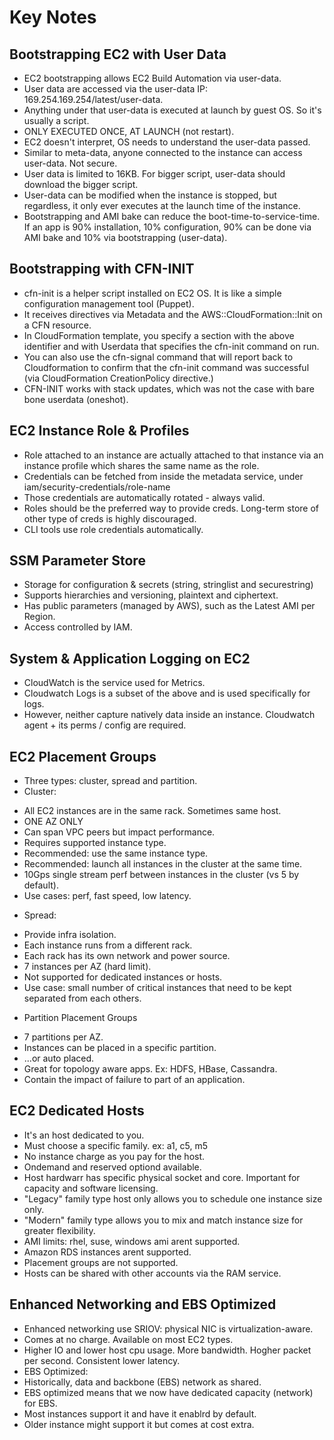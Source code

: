 # Key Notes

## Bootstrapping EC2 with User Data

* EC2 bootstrapping allows EC2 Build Automation via user-data.
* User data are accessed via the user-data IP: 169.254.169.254/latest/user-data.
* Anything under that user-data is executed at launch by guest OS. So it's usually a script.
* ONLY EXECUTED ONCE, AT LAUNCH (not restart).
* EC2 doesn't interpret, OS needs to understand the user-data passed.
* Similar to meta-data, anyone connected to the instance can access user-data. Not secure.
* User data is limited to 16KB. For bigger script, user-data should download the bigger script.
* User-data can be modified when the instance is stopped, but regardless, it only ever executes at the launch time of the instance.
* Bootstrapping and AMI bake can reduce the boot-time-to-service-time. If an app is 90% installation, 10% configuration, 90% can be done via AMI bake and 10% via bootstrapping (user-data).

## Bootstrapping with CFN-INIT

* cfn-init is a helper script installed on EC2 OS. It is like a simple configuration management tool (Puppet).
* It receives directives via Metadata and the AWS::CloudFormation::Init on a CFN resource.
* In CloudFormation template, you specify a section with the above identifier and with Userdata that specifies the cfn-init command on run.
* You can also use the cfn-signal command that will report back to Cloudformation to confirm that the cfn-init command was successful (via CloudFormation CreationPolicy directive.)
* CFN-INIT works with stack updates, which was not the case with bare bone userdata (oneshot).

## EC2 Instance Role & Profiles

* Role attached to an instance are actually attached to that instance via an instance profile which shares the same name as the role.
* Credentials can be fetched from inside the metadata service, under iam/security-credentials/role-name
* Those credentials are automatically rotated - always valid.
* Roles should be the preferred way to provide creds. Long-term store of other type of creds is highly discouraged.
* CLI tools use role credentials automatically.

## SSM Parameter Store

* Storage for configuration & secrets (string, stringlist and securestring)
* Supports hierarchies and versioning, plaintext and ciphertext.
* Has public parameters (managed by AWS), such as the Latest AMI per Region.
* Access controlled by IAM.

## System & Application Logging on EC2

* CloudWatch is the service used for Metrics.
* Cloudwatch Logs is a subset of the above and is used specifically for logs.
* However, neither capture natively data inside an instance. Cloudwatch agent + its perms / config are required.

## EC2 Placement Groups

* Three types: cluster, spread and partition. 
* Cluster:
 - All EC2 instances are in the same rack. Sometimes same host. 
 - ONE AZ ONLY
 - Can span VPC peers but impact performance. 
 - Requires supported instance type. 
 - Recommended: use the same instance type. 
 - Recommended: launch all instances in the cluster at the same time. 
 - 10Gps single stream perf between instances in the cluster (vs 5 by default). 
 - Use cases: perf, fast speed, low latency. 
* Spread:
 - Provide infra isolation. 
 - Each instance runs from a different rack. 
 - Each rack has its own network and power source. 
 - 7 instances per AZ (hard limit). 
 - Not supported for dedicated instances or hosts. 
 - Use case: small number of critical instances that need to be kept separated from each others. 
* Partition Placement Groups
 - 7 partitions per AZ.
 - Instances can be placed in a specific partition. 
 - ...or auto placed. 
 - Great for topology aware apps. Ex: HDFS, HBase, Cassandra. 
 - Contain the impact of failure to part of an application. 

## EC2 Dedicated Hosts

* It's an host dedicated to you. 
* Must choose a specific family. ex: a1, c5, m5
* No instance charge as you pay for the host. 
* Ondemand and reserved optiond available. 
* Host hardwarr has specific physical socket and core. Important for capacity and software licensing. 
* "Legacy" family type host only allows you to schedule one instance size only. 
* "Modern" family type allows you to mix and match instance size for greater flexibility. 
* AMI limits: rhel, suse, windows ami arent supported. 
* Amazon RDS instances arent supported. 
* Placement groups are not supported. 
* Hosts can be shared with other accounts via the RAM service. 

## Enhanced Networking and EBS Optimized

* Enhanced networking use SRIOV: physical NIC is virtualization-aware. 
* Comes at no charge. Available on most EC2 types. 
* Higher IO and lower host cpu usage. More bandwidth. Hogher packet per second. Consistent lower latency. 
* EBS Optimized:
* Historically, data and backbone (EBS) network as shared. 
* EBS optimized means that we now have dedicated capacity (network) for EBS. 
* Most instances support it and have it enablrd by default. 
* Older instance might support it but comes at cost extra. 